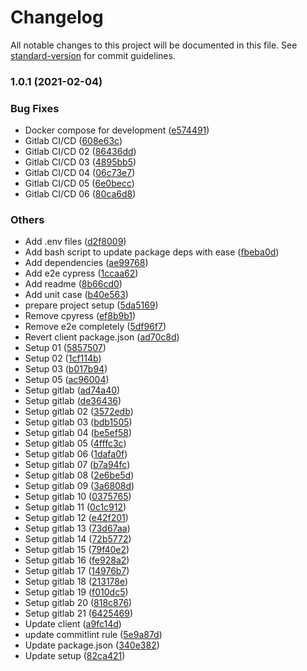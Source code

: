 # Changelog

All notable changes to this project will be documented in this file. See [standard-version](https://github.com/conventional-changelog/standard-version) for commit guidelines.

### 1.0.1 (2021-02-04)


### Bug Fixes

* Docker compose for development ([e574491](https://gitlab.robotise.eu/robotise/roc/frontend/roc/commit/e5744915b6d6b3f06575140c57102bc66b86e7cb))
* Gitlab CI/CD ([608e63c](https://gitlab.robotise.eu/robotise/roc/frontend/roc/commit/608e63ccda4550e47c67d8a9a8ade1ec0d93ab8b))
* Gitlab CI/CD 02 ([86436dd](https://gitlab.robotise.eu/robotise/roc/frontend/roc/commit/86436dd6d6ed6d69f16295d6cbf3ee5c96ceea91))
* Gitlab CI/CD 03 ([4895bb5](https://gitlab.robotise.eu/robotise/roc/frontend/roc/commit/4895bb5d6ac5a86a21e6d775841dabde62959c4a))
* Gitlab CI/CD 04 ([06c73e7](https://gitlab.robotise.eu/robotise/roc/frontend/roc/commit/06c73e75e92f1457aa06d0c006a266a8c5150e8e))
* Gitlab CI/CD 05 ([6e0becc](https://gitlab.robotise.eu/robotise/roc/frontend/roc/commit/6e0becc9a075ccd8c7dd0aebc6e8984837cc1f58))
* Gitlab CI/CD 06 ([80ca6d8](https://gitlab.robotise.eu/robotise/roc/frontend/roc/commit/80ca6d8a4528bb621788e623e7ae1f04ce93de14))


### Others

* Add .env files ([d2f8009](https://gitlab.robotise.eu/robotise/roc/frontend/roc/commit/d2f80098f11cf174ade6ed8c0b72381c4dec93a6))
* Add bash script to update package deps with ease ([fbeba0d](https://gitlab.robotise.eu/robotise/roc/frontend/roc/commit/fbeba0d4e24f4a69325051f745966b3337b2123a))
* Add dependencies ([ae99768](https://gitlab.robotise.eu/robotise/roc/frontend/roc/commit/ae99768a8ebd688e8462e836b0cd3a6ea3e129b2))
* Add e2e cypress ([1ccaa62](https://gitlab.robotise.eu/robotise/roc/frontend/roc/commit/1ccaa62c57bfe2757b60fa6d229b3530022cca23))
* Add readme ([8b66cd0](https://gitlab.robotise.eu/robotise/roc/frontend/roc/commit/8b66cd042c9783769439261abe1403f34be81a23))
* Add unit case ([b40e563](https://gitlab.robotise.eu/robotise/roc/frontend/roc/commit/b40e56361831eaf858c85322d6015d4e8a65481e))
* prepare project setup ([5da5169](https://gitlab.robotise.eu/robotise/roc/frontend/roc/commit/5da516963ab36cdb2f638bfe9071f1a8e5bd9528))
* Remove cpyress ([ef8b9b1](https://gitlab.robotise.eu/robotise/roc/frontend/roc/commit/ef8b9b1e6a9a7d7f208f8d57cbd8e184e15ce453))
* Remove e2e completely ([5df96f7](https://gitlab.robotise.eu/robotise/roc/frontend/roc/commit/5df96f7b43c90437a2d04ede9630c5f0966c90b6))
* Revert client package.json ([ad70c8d](https://gitlab.robotise.eu/robotise/roc/frontend/roc/commit/ad70c8d10b17acd307091fe10d1257d308f3979f))
* Setup 01 ([5857507](https://gitlab.robotise.eu/robotise/roc/frontend/roc/commit/5857507dfe6ef94066f0e6a4865bf3695a424b0a))
* Setup 02 ([1cf114b](https://gitlab.robotise.eu/robotise/roc/frontend/roc/commit/1cf114bab457b574de16d399b839d12ae93156d6))
* Setup 03 ([b017b94](https://gitlab.robotise.eu/robotise/roc/frontend/roc/commit/b017b94f1e1b2da7fa96941cdbf0e415ed41c875))
* Setup 05 ([ac96004](https://gitlab.robotise.eu/robotise/roc/frontend/roc/commit/ac96004858ba3563fb11f2aa7c6d426a4e2c2831))
* Setup gitlab ([ad74a40](https://gitlab.robotise.eu/robotise/roc/frontend/roc/commit/ad74a409d3484e4ffc50fb0456e56cd35f517282))
* Setup gitlab ([de36436](https://gitlab.robotise.eu/robotise/roc/frontend/roc/commit/de36436cb7a87481826c6b193a11d14bdba9b8e8))
* Setup gitlab 02 ([3572edb](https://gitlab.robotise.eu/robotise/roc/frontend/roc/commit/3572edb2a27a928abb2a5fa9a27e7b910cd9e43d))
* Setup gitlab 03 ([bdb1505](https://gitlab.robotise.eu/robotise/roc/frontend/roc/commit/bdb15056758eea63336ca38600357b1aea01f770))
* Setup gitlab 04 ([be5ef58](https://gitlab.robotise.eu/robotise/roc/frontend/roc/commit/be5ef583ebdc272008d4dd16d47df919fc7c6a76))
* Setup gitlab 05 ([4fffc3c](https://gitlab.robotise.eu/robotise/roc/frontend/roc/commit/4fffc3cc468a5b34e6147105c5fef02712575389))
* Setup gitlab 06 ([1dafa0f](https://gitlab.robotise.eu/robotise/roc/frontend/roc/commit/1dafa0f3042aea35df5985008ef0e2ad93e145c5))
* Setup gitlab 07 ([b7a94fc](https://gitlab.robotise.eu/robotise/roc/frontend/roc/commit/b7a94fcc9ecedc674188f9521e6035ddf4b2e25d))
* Setup gitlab 08 ([2e6be5d](https://gitlab.robotise.eu/robotise/roc/frontend/roc/commit/2e6be5d10867da17b0d3fa31de8d9f260271e23a))
* Setup gitlab 09 ([3a6808d](https://gitlab.robotise.eu/robotise/roc/frontend/roc/commit/3a6808d9ba6497b35dc231c6befadcc86b2ad08c))
* Setup gitlab 10 ([0375765](https://gitlab.robotise.eu/robotise/roc/frontend/roc/commit/0375765d6759f35f98f53e16f78a3e8ae4914f16))
* Setup gitlab 11 ([0c1c912](https://gitlab.robotise.eu/robotise/roc/frontend/roc/commit/0c1c9126edde4c576121b98c3bedba295aa0f954))
* Setup gitlab 12 ([e42f201](https://gitlab.robotise.eu/robotise/roc/frontend/roc/commit/e42f201fad477b8cc515e1d5df3e3536ea97b1d9))
* Setup gitlab 13 ([73d67aa](https://gitlab.robotise.eu/robotise/roc/frontend/roc/commit/73d67aac94a508a701e4df5ed6462099f676430a))
* Setup gitlab 14 ([72b5772](https://gitlab.robotise.eu/robotise/roc/frontend/roc/commit/72b5772f99bb712c9220a4d6b832a5e49cb95ef1))
* Setup gitlab 15 ([79f40e2](https://gitlab.robotise.eu/robotise/roc/frontend/roc/commit/79f40e2bde2e21ab7d6bf89261d6ea8d6ac529ff))
* Setup gitlab 16 ([fe928a2](https://gitlab.robotise.eu/robotise/roc/frontend/roc/commit/fe928a2b00891aa5fb04e456edeeb49fb9a422f0))
* Setup gitlab 17 ([14976b7](https://gitlab.robotise.eu/robotise/roc/frontend/roc/commit/14976b76863fcc698892a77bc952061ccda273a0))
* Setup gitlab 18 ([213178e](https://gitlab.robotise.eu/robotise/roc/frontend/roc/commit/213178e89b9ee197b5ff70824e27eefbd3bdb78b))
* Setup gitlab 19 ([f010dc5](https://gitlab.robotise.eu/robotise/roc/frontend/roc/commit/f010dc585950f94ad9477100285ac611cc81e51f))
* Setup gitlab 20 ([818c876](https://gitlab.robotise.eu/robotise/roc/frontend/roc/commit/818c8762f8ca272dc77f91b372abc52d33e38bc4))
* Setup gitlab 21 ([6425469](https://gitlab.robotise.eu/robotise/roc/frontend/roc/commit/642546913ff02373f46cbc2a15d3e47eea204c25))
* Update client ([a9fc14d](https://gitlab.robotise.eu/robotise/roc/frontend/roc/commit/a9fc14d378c101245e8fe91e567bbe4eae4472fb))
* update commitlint rule ([5e9a87d](https://gitlab.robotise.eu/robotise/roc/frontend/roc/commit/5e9a87d248f6807f704860762a47227423dae395))
* Update package.json ([340e382](https://gitlab.robotise.eu/robotise/roc/frontend/roc/commit/340e382a6c51a50e04ee2a0fe0afaed0a29da606))
* Update setup ([82ca421](https://gitlab.robotise.eu/robotise/roc/frontend/roc/commit/82ca4218d56d026ae7950ecd0d5bf0c48c34501a))
